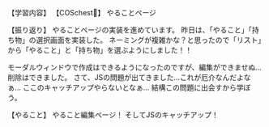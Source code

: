 【学習内容】
【COSchest👗】
やることページ

【振り返り】
やることページの実装を進めています。
昨日は、「やること」「持ち物」の選択画面を実装した。
ネーミングが複雑かな？と思ったので「リスト」から「やること」と「持ち物」を選ぶようにしました！！

モーダルウィンドウで作成はできるようになったのですが、編集ができませぬ…
削除はできました。
さて、JSの問題が出てきました…これが厄介なんだよなぁ…
ここのキャッチアップやらないとなぁ…
結構この問題に出会すから学ぼう。

【やること】
やること編集ページ！
そしてJSのキャッチアップ！
